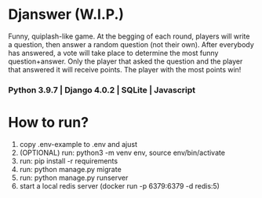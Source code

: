 # Djanswer (W.I.P.)
Funny, quiplash-like game.
At the begging of each round, players will write a question, then answer a random question (not their own).
After everybody has answered, a vote will take place to determine the most funny question+answer.
Only the player that asked the question and the player that answered it will receive points.
The player with the most points win!

### Python 3.9.7 | Django 4.0.2 | SQLite | Javascript

# How to run?
1. copy .env-example to .env and ajust
2. (OPTIONAL) run: python3 -m venv env, source env/bin/activate 
3. run: pip install -r requirements
4. run: python manage.py migrate
5. run: python manage.py runserver
6. start a local redis server (docker run -p 6379:6379 -d redis:5)
